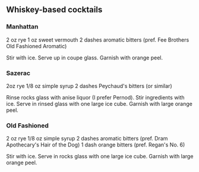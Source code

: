 ## Whiskey-based cocktails

### Manhattan
2 oz rye
1 oz sweet vermouth
2 dashes aromatic bitters (pref. Fee Brothers Old Fashioned Aromatic)

Stir with ice.
Serve up in coupe glass.
Garnish with orange peel.

### Sazerac
2oz rye
1/8 oz simple syrup
2 dashes Peychaud's bitters (or similar)

Rinse rocks glass with anise liquor (I prefer Pernod).
Stir ingredients with ice.
Serve in rinsed glass with one large ice cube.
Garnish with large orange peel.

### Old Fashioned
2 oz rye
1/8 oz simple syrup
2 dashes aromatic bitters (pref. Dram Apothecary's Hair of the Dog)
1 dash orange bitters (pref. Regan's No. 6)

Stir with ice.
Serve in rocks glass with one large ice cube.
Garnish with large orange peel.
